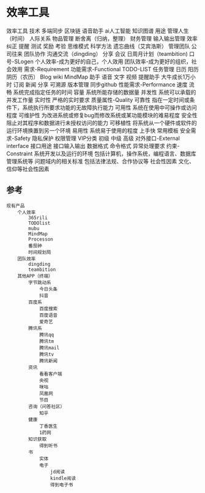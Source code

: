 # 效率工具

效率工具
    技术
        多端同步
        区块链
        语音助手
            ai人工智能
        知识图谱
    用途
        管理人生（时间）
            人际关系
            物品管理
                断舍离（归纳，整理）
            财务管理
            输入输出管理
            效率纠正
                提醒
                测试
                奖励
                考验
            思维模式
            科学方法
                遗忘曲线（艾宾浩斯）
        管理团队
            公司往来
            团队协作
                沟通交流（dingding）
                分享
                会议
                日周月计划（teambition)
        口号-SLogen
            个人效率-成为更好的自己，个人效用
            团队效率-成为更好的组织，社会效用
    需求-Requirement
        功能需求-Functional
            TODO-LIST
                任务管理
                日历
                    阳历
                    阴历（农历）
            Blog
            wiki
            MindMap
            助手
                语音
                文字
                视频
                提醒助手
                    大牛成长1万小时
            订阅
                新闻
            分享
            可溯源
                版本管理
                    同步github
        性能需求-Performance
            速度
                流畅
                系统完成指定任务的时间
            容量
                系统所能存储的数据量
            并发性
                系统可以承载的并发工作量
            实时性
                严格的实时要求
        质量属性-Quality
            可靠性
                指在一定时间或条件下，系统执行所要求功能的无故障执行能力
            可用性
                系统在使用中可操作或访问程度
            可维护性
                为改进系统或修复bug而修改系统或某功能模块的难易程度
            安全性
                阻止对其程序和数据进行未授权访问的能力
            可移植性
                将系统从一个硬件或软件的运行环境换置到另一个环境
            易用性
                系统易于使用的程度
                上手快
                常用模板
        安全需求-Safety
            隐私保护
            权限管理
                VIP分类
                    初级
                    中级
                    高级
        对外接口-External interface
            接口用途
            接口输入输出
            数据格式
            命令格式
            异常处理要求
        约束-Constraint
            系统开发以及运行的环境
                包括计算机，操作系统，编程语言、数据库管理系统等
            问题域内的相关标准
                包括法律法规、合作协议等
            社会性因素
                文化、信仰等社会性因素


## 参考

    现有产品
        个人效率
            365rili
            TODOlist
            mubu
            MindMap
            Processon
            番茄钟
            时间规划局
        团队效率
            dingding
            teambition
        其他APP（终端）
            字节跳动系
                今日头条
                抖音
            百度系
                百度搜索
                百度语音
                爱奇艺
            腾讯系
                腾讯qq
                腾讯tm
                腾讯mail
                腾讯tv
                腾讯新闻
            资讯
                看看客户端
                央视
                咪咕
                凤凰网
                节目
            咨询（问答社区）
                知乎
            健康
                丁香医生
                1药网
            知识获取
                得到听书
            书
                实体
                电子
                    jd阅读
                    kindle阅读
                    得到电子书